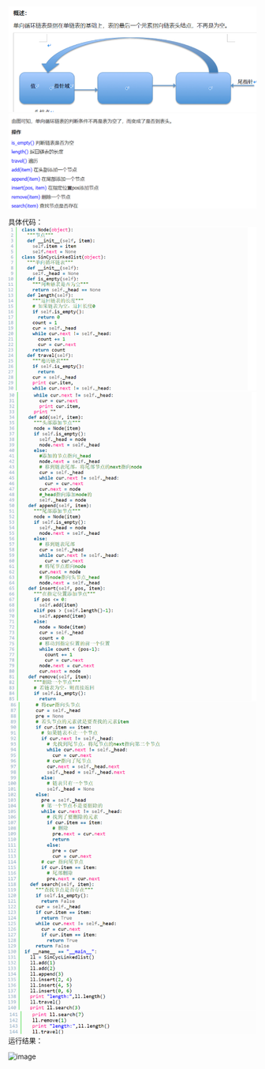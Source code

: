 ![image](https://github.com/11024153/HomeWork/blob/main/%E6%A6%82%E8%BF%B0.png)
![image](https://github.com/11024153/HomeWork/blob/main/%E6%93%8D%E4%BD%9C.png)

具体代码：
![image](https://github.com/11024153/HomeWork/blob/main/%E5%8D%95%E5%90%91%E5%BE%AA%E7%8E%AF%E9%93%BE%E8%A1%A81.png)
![image](https://github.com/11024153/HomeWork/blob/main/%E5%8D%95%E5%90%91%E5%BE%AA%E7%8E%AF%E9%93%BE%E8%A1%A82.png)
![image](https://github.com/11024153/HomeWork/blob/main/%E5%8D%95%E5%90%91%E5%BE%AA%E7%8E%AF%E9%93%BE%E8%A1%A83.png)
![image](https://github.com/11024153/HomeWork/blob/main/%E5%8D%95%E5%90%91%E5%BE%AA%E7%8E%AF%E9%93%BE%E8%A1%A84.png)
运行结果：

![image](https://img.jbzj.com/file_images/article/201711/20171110121942437.png?20171010121954)
